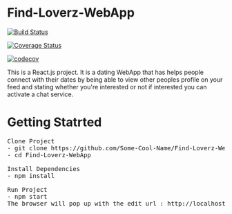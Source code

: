 # Find-Loverz-WebApp
[![Build Status](https://www.travis-ci.com/Some-Cool-Name/Find-Loverz-WebApp.svg?branch=master)](https://www.travis-ci.com/Some-Cool-Name/Find-Loverz-WebApp)

[![Coverage Status](https://coveralls.io/repos/github/Some-Cool-Name/Find-Loverz-WebApp/badge.svg?branch=master)](https://coveralls.io/github/Some-Cool-Name/Find-Loverz-WebApp?branch=master)

[![codecov](https://codecov.io/gh/Some-Cool-Name/Find-Loverz-WebApp/branch/master/graph/badge.svg?token=COAYBUYL7E)](https://codecov.io/gh/Some-Cool-Name/Find-Loverz-WebApp)


This is a React.js project. 
It is a dating WebApp that has helps people connect with their dates by being able to view other peoples profile on your feed and stating whether you're interested or not if interested you can activate a chat service.

# Getting Statrted
<pre>
Clone Project
- git clone https://github.com/Some-Cool-Name/Find-Loverz-WebApp.git
- cd Find-Loverz-WebApp

Install Dependencies
- npm install

Run Project
- npm start
The browser will pop up with the edit url : http://localhost:3000
</pre>
